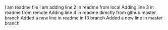 I am readme file
I am adding line 2 in readme from local
Adding line 3 in readme from remote
Adding line 4 in readme directly from github master branch
Added a new line in readme in f3 branch
Added a new line in master branch
